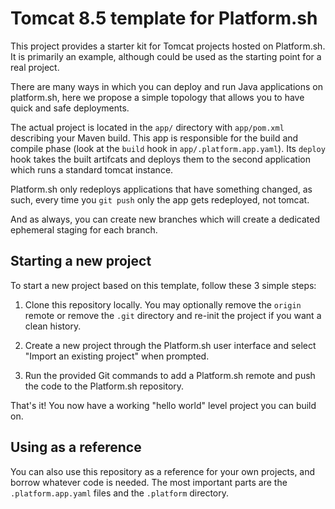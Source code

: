 # Tomcat 8.5 template for Platform.sh

This project provides a starter kit for Tomcat projects hosted on Platform.sh. It is primarily an example, although could be used as the starting point for a real project.

There are many ways in which you can deploy and run Java applications on platform.sh, here we propose a simple topology that allows you to have quick and safe deployments. 

The actual project is located in the `app/` directory with `app/pom.xml` describing your Maven build. 
This app is responsible for the build and compile phase (look at the `build` hook in `app/.platform.app.yaml`). Its `deploy` hook takes the built artifcats and deploys them to the second application which runs a standard tomcat instance.

Platform.sh only redeploys applications that have something changed, as such, every time you `git push` only the app gets redeployed, not tomcat.

And as always, you can create new branches which will create a dedicated ephemeral staging for each branch.

## Starting a new project

To start a new project based on this template, follow these 3 simple steps:

1. Clone this repository locally.  You may optionally remove the `origin` remote or remove the `.git` directory and re-init the project if you want a clean history.
 
2. Create a new project through the Platform.sh user interface and select "Import an existing project" when prompted.

3. Run the provided Git commands to add a Platform.sh remote and push the code to the Platform.sh repository.

That's it!  You now have a working "hello world" level project you can build on.

## Using as a reference

You can also use this repository as a reference for your own projects, and borrow whatever code is needed. The most important parts are the `.platform.app.yaml` files and the `.platform` directory.
